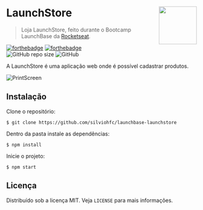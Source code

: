 # LaunchStore <img align="right" src="https://camo.githubusercontent.com/268b1344409fac98c4eeda520482b6910c4ddcba/68747470733a2f2f73746f726167652e676f6f676c65617069732e636f6d2f676f6c64656e2d77696e642f626f6f7463616d702d6c61756e6368626173652f6c6f676f2e706e67" width="100">
> Loja LaunchStore, feito durante o Bootcamp LaunchBase da <a href="https://rocketseat.com.br">Rocketseat</a>.

[![forthebadge](https://forthebadge.com/images/badges/made-with-javascript.svg)](https://forthebadge.com) [![forthebadge](https://forthebadge.com/images/badges/built-with-love.svg)](https://forthebadge.com) \
![GitHub repo size](https://img.shields.io/github/repo-size/silviohfc/launchbase-foodfy?style=for-the-badge) ![GitHub](https://img.shields.io/github/license/silviohfc/launchbase-foodfy?color=blue&style=for-the-badge)

A LaunchStore é uma aplicação web onde é possível cadastrar produtos.


![PrintScreen](#)


## Instalação
Clone o repositório:
``` 
$ git clone https://github.com/silviohfc/launchbase-launchstore
```
Dentro da pasta instale as dependências:
``` 
$ npm install
```
Inicie o projeto:
``` 
$ npm start
```


## Licença
Distribuído sob a licença MIT. Veja ```LICENSE``` para mais informações.
